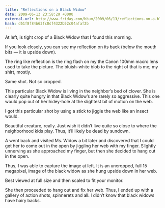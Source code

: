 ```yaml
---
title: "Reflections on a Black Widow"
date: 2009-06-13 23:58:20 +0000
external-url: http://www.friday.com/bbum/2009/06/13/reflections-on-a-black-widow/
hash: d51f8f84b63fc8df4322b52c04afaf2b
---
```



At left, is tight crop of a Black Widow that I found this morning.

If you look closely, you can see my reflection on its back (below the mouth bits — it is upside down).

The ring like reflection is the ring flash on my the  Canon 100mm macro lens used to take the picture.  The bluish-white blob to the right of that is me;  my shirt, mostly.



Same shot.  Not so cropped.

This particular Black Widow is living in the neighbor’s bed of clover.  She is clearly quite hungry in that Black Widow’s are rarely so aggressive.  This one would pop out of her hidey-hole at the slightest bit of motion on the web.

I got this particular shot by using a stick to jiggle the web like an insect would.

Beautiful creature, really.  Just wish it didn’t live quite so close to where the neighborhood kids play.  Thus, it’ll likely be dead by sundown.



 A went back and visited Ms. Widow a bit later and discovered that I could get her to come out in the open by jiggling her web with my finger.  Slightly unnerving as she approached my finger, but then she decided to hang out in the open.

Thus, I was able to capture the image at left.  It is an uncropped, full 15 megapixel, image of the black widow as she hung upside down in her web.

Best viewed at full size and then scaled to fit your monitor.

She then proceeded to hang out and fix her web.  Thus, I ended up with a gallery of action shots, spinnerets and all.  I didn’t know that black widows have hairy backs.


